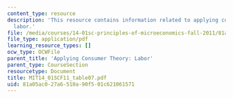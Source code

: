 ```yaml
---
content_type: resource
description: 'This resource contains information related to applying consumer theory:
  labor.'
file: /media/courses/14-01sc-principles-of-microeconomics-fall-2011/81a05ac027a6510a90f501c621061571_MIT14_01SCF11_table07.pdf
file_type: application/pdf
learning_resource_types: []
ocw_type: OCWFile
parent_title: 'Applying Consumer Theory: Labor'
parent_type: CourseSection
resourcetype: Document
title: MIT14_01SCF11_table07.pdf
uid: 81a05ac0-27a6-510a-90f5-01c621061571
---
```


